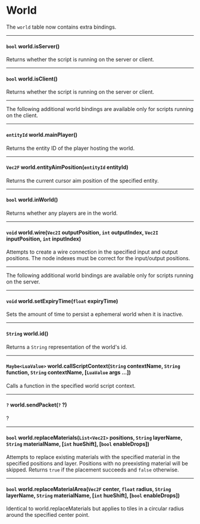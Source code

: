 # World

The `world` table now contains extra bindings.

---

#### `bool` world.isServer()

Returns whether the script is running on the server or client.

---

#### `bool` world.isClient()

Returns whether the script is running on the server or client.

---

The following additional world bindings are available only for scripts running on the client.

---

#### `entityId` world.mainPlayer()

Returns the entity ID of the player hosting the world.

---

#### `Vec2F` world.entityAimPosition(`entityId` entityId)

Returns the current cursor aim position of the specified entity.

---

#### `bool` world.inWorld()

Returns whether any players are in the world.

---

#### `void` world.wire(`Vec2I` outputPosition, `int` outputIndex, `Vec2I` inputPosition, `int` inputIndex)

Attempts to create a wire connection in the specified input and output positions. The node indexes must be correct for the input/output positions.

---

The following additional world bindings are available only for scripts running on the server.

---

#### `void` world.setExpiryTime(`float` expiryTime)

Sets the amount of time to persist a ephemeral world when it is inactive.

---

#### `String` world.id()

Returns a `String` representation of the world's id.

---

#### `Maybe<LuaValue>` world.callScriptContext(`String` contextName, `String` function, `String` contextName, [`LuaValue` args ...])

Calls a function in the specified world script context.

---

#### `?` world.sendPacket(`?` ?)

?

---

#### `bool` world.replaceMaterials(`List<Vec2I>` positions, `String` layerName, `String` materialName, [`int` hueShift], [`bool` enableDrops])

Attempts to replace existing materials with the specified material in the specified positions and layer. Positions with no preexisting material will be skipped. Returns `true` if the placement succeeds and `false` otherwise.

---

#### `bool` world.replaceMaterialArea(`Vec2F` center, `float` radius, `String` layerName, `String` materialName, [`int` hueShift], [`bool` enableDrops])

Identical to world.replaceMaterials but applies to tiles in a circular radius around the specified center point.
